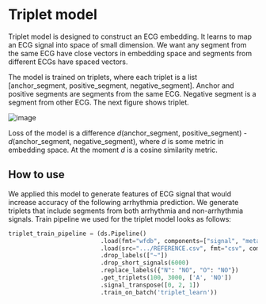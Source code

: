 # Triplet model

Triplet model is designed to construct an ECG embedding. It learns to map an ECG signal into space of small dimension. We want any segment from the same ECG have close vectors in embedding space and segments from different ECGs have spaced vectors. 

The model is trained on triplets, where each triplet is a list [anchor_segment, positive_segment, negative_segment]. Anchor and positive segments are segments from the same ECG. Negative segment is a segment from other ECG. The next figure shows triplet.

![image](https://github.com/analysiscenter/ecg/blob/unify_models/doc/triplet.PNG)

Loss of the model is a difference *d*(anchor_segment, positive_segment) - *d*(anchor_segment, negative_segment), where *d* is some metric in embedding space. At the moment *d* is a cosine similarity metric.

## How to use
We applied this model to generate features of ECG signal that would increase accuracy of the following arrhythmia prediction. We generate triplets that include segments from both arrhythmia and non-arrhythmia signals. Train pipeline we used for the triplet model looks as follows:
```python
triplet_train_pipeline = (ds.Pipeline()
                          .load(fmt="wfdb", components=["signal", "meta"])
                          .load(src=".../REFERENCE.csv", fmt="csv", components="target")
                          .drop_labels(["~"])
                          .drop_short_signals(6000)
                          .replace_labels({"N": "NO", "O": "NO"})
                          .get_triplets(100, 3000, ['A', 'NO'])
                          .signal_transpose([0, 2, 1])
                          .train_on_batch('triplet_learn'))
```